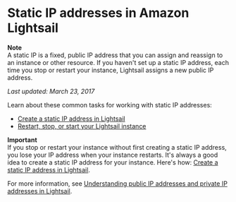 # Static IP addresses in Amazon Lightsail<a name="understanding-static-ip-addresses-in-amazon-lightsail"></a>

**Note**  
A static IP is a fixed, public IP address that you can assign and reassign to an instance or other resource\. If you haven't set up a static IP address, each time you stop or restart your instance, Lightsail assigns a new public IP address\.

 *Last updated: March 23, 2017* 

Learn about these common tasks for working with static IP addresses:
+  [Create a static IP address in Lightsail](lightsail-create-static-ip.md) 
+  [Restart, stop, or start your Lightsail instance](lightsail-how-to-start-stop-or-restart-your-instance-virtual-private-server.md) 

**Important**  
If you stop or restart your instance without first creating a static IP address, you lose your IP address when your instance restarts\. It's always a good idea to create a static IP address for your instance\. Here's how: [Create a static IP address in Lightsail](lightsail-create-static-ip.md)\.

For more information, see [Understanding public IP addresses and private IP addresses in Lightsail](understanding-public-ip-and-private-ip-addresses-in-amazon-lightsail.md)\.